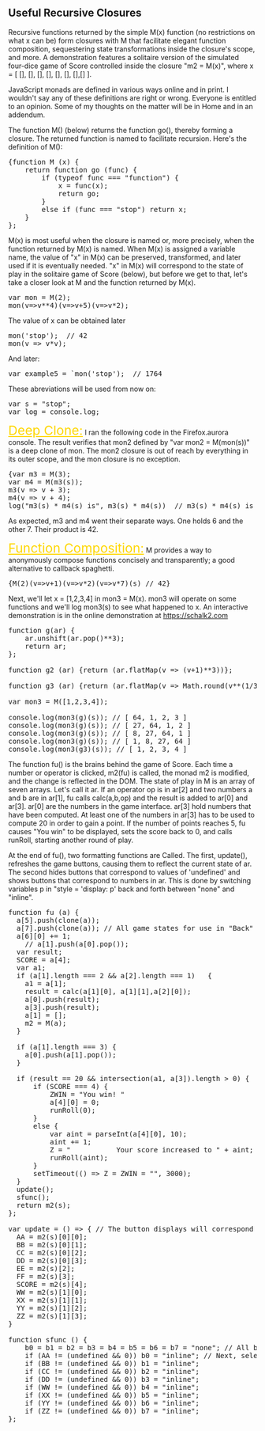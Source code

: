 <head>

</head>

<h2>Useful Recursive Closures</h2>

<p>Recursive functions returned by the simple M(x) function (no restrictions on what x can be) form closures with M that facilitate elegant function composition, sequestering state transformations inside the closure's scope, and more. A demonstration features a solitaire version of the simulated four-dice game of Score controlled inside the closure "m2 = M(x)", where x = [ [], [], [], [], [], [], [],[] ].</p>
<p> JavaScript monads are defined in various ways online and in print. I wouldn't say any of these definitions are right or wrong. Everyone is entitled to an opinion. Some of my thoughts on the matter will be in Home and in an addendum. </p>
<p>The function M() (below) returns the function go(), thereby forming a closure. The returned function is named to facilitate recursion. Here's the definition of M():</p>
<pre>{function M (x) {
    return function go (func) {
        if (typeof func === "function") {
            x = func(x);
            return go;
        }
        else if (func === "stop") return x;
    }
};</pre>



<p> M(x) is most useful when the closure is named or, more precisely, when the function returned by M(x) is named. When M(x) is assigned a variable name, the value of "x" in M(x) can be preserved, transformed, and later used if it is eventually needed. "x" in M(x) will correspond to the state of play in the solitaire game of Score (below), but before we get to that, let's take a closer look at M and the function returned by M(x).  </p>
<pre>var mon = M(2);  
mon(v=>v**4)(v=>v+5)(v=>v*2);</pre>
The value of x can be obtained later
<pre>mon('stop');  // 42
mon(v => v*v);</pre>
And later:
<pre>var example5 = `mon('stop');  // 1764</pre>


<p>These abreviations will be used from now on:</p>
<pre>var s = "stop";
var log = console.log;
</pre>
<span style = "font-size:26px; color: gold; text-decoration: underline">Deep Clone:</span>
<span>I ran the following code in the Firefox.aurora console. The result verifies that mon2 defined by "var mon2 = M(mon(s))" is a deep clone of mon. The mon2 closure is out of reach by everything in its outer scope, and the mon closure is no exception.  </span>
<pre>{var m3 = M(3);
var m4 = M(m3(s));
m3(v => v + 3);
m4(v => v + 4);
log("m3(s) * m4(s) is", m3(s) * m4(s))  // m3(s) * m4(s) is 42}</pre>
<p>As expected, m3 and m4 went their separate ways. One holds 6 and the other 7. Their product is 42.</p>

<span style = "font-size:26px; color: gold; text-decoration: underline">Function Composition:</span>
<span>M provides a way to anonymously compose functions concisely and transparently; a good alternative to callback spaghetti. </span>
<pre>{M(2)(v=>v+1)(v=>v*2)(v=>v*7)(s) // 42}</pre>

<p>Next, we'll let x = [1,2,3,4] in mon3 = M(x). mon3 will operate on some functions and we'll log mon3(s) to see what happened to x. An interactive demonstration is in the online demonstration at <a href = "https://schalk2.com">https://schalk2.com</a> 

<pre>function g(ar) {
    ar.unshift(ar.pop()**3);
    return ar;
};

function g2 (ar) {return (ar.flatMap(v => (v+1)**3))};

function g3 (ar) {return (ar.flatMap(v => Math.round(v**(1/3))))};

var mon3 = M([1,2,3,4]);

console.log(mon3(g)(s)); // [ 64, 1, 2, 3 ]
console.log(mon3(g)(s)); // [ 27, 64, 1, 2 ]
console.log(mon3(g)(s)); // [ 8, 27, 64, 1 ]
console.log(mon3(g)(s)); // [ 1, 8, 27, 64 ]
console.log(mon3(g3)(s)); // [ 1, 2, 3, 4 ]</pre>

<p>The function fu() is the brains behind the game of Score. Each time a number or operator is clicked, m2(fu) is called, the monad m2 is modified, and the change is reflected in the DOM. The state of play in M is an array of seven arrays. Let's call it ar. If an operator op is in ar[2] and two numbers a and b are in ar[1], fu calls calc(a,b,op) and the result is added to ar[0] and ar[3]. ar[0] are the numbers in the game interface. ar[3] hold numbers that have been computed. At least one of the numbers in ar[3] has to be used to compute 20 in order to gain a point. If the number of points reaches 5, fu causes "You win" to be displayed, sets the score back to 0, and calls runRoll, starting another round of play. </p> 
<p>At the end of fu(), two formatting functions are Called. The first, update(), refreshes the game buttons, causing them to reflect the current state of ar. The second hides buttons that correspond to values of 'undefined' and shows buttons that correspond to numbers in ar. This is done by switching variables p in "style = 'display: p' back and forth between "none" and "inline". </p>
  
<pre>function fu (a) {                                 
  a[5].push(clone(a));
  a[7].push(clone(a)); // All game states for use in "Back" and "Forward."
  a[6][0] += 1;
    // a[1].push(a[0].pop());
  var result;
  SCORE = a[4];
  var a1;
  if (a[1].length === 2 && a[2].length === 1)   {
    a1 = a[1];
    result = calc(a[1][0], a[1][1],a[2][0]);
    a[0].push(result);
    a[3].push(result);  
    a[1] = [];
    m2 = M(a);
  }

  if (a[1].length === 3) {
    a[0].push(a[1].pop());
  }
 
  if (result == 20 && intersection(a1, a[3]).length > 0) {
      if (SCORE === 4) {
          ZWIN = "You win! "
          a[4][0] = 0;
          runRoll(0);
      }
      else {
          var aint = parseInt(a[4][0], 10);
          aint += 1;
          Z = "           Your score increased to " + aint;
          runRoll(aint); 
      }
      setTimeout(() => Z = ZWIN = "", 3000);
  }
  update();
  sfunc();
  return m2(s); 
}; 

var update = () => { // The button displays will correspond to the values in m2.
  AA = m2(s)[0][0];
  BB = m2(s)[0][1];
  CC = m2(s)[0][2];
  DD = m2(s)[0][3];
  EE = m2(s)[2];
  FF = m2(s)[3];
  SCORE = m2(s)[4];
  WW = m2(s)[1][0];
  XX = m2(s)[1][1];
  YY = m2(s)[1][2];
  ZZ = m2(s)[1][3];
}

function sfunc () {
    b0 = b1 = b2 = b3 = b4 = b5 = b6 = b7 = "none"; // All button displays controlled by b's disappear. 
    if (AA != (undefined && 0)) b0 = "inline"; // Next, selected buttons are diplayed.
    if (BB != (undefined && 0)) b1 = "inline";
    if (CC != (undefined && 0)) b2 = "inline";
    if (DD != (undefined && 0)) b3 = "inline";
    if (WW != (undefined && 0)) b4 = "inline";
    if (XX != (undefined && 0)) b5 = "inline";
    if (YY != (undefined && 0)) b6 = "inline";
    if (ZZ != (undefined && 0)) b7 = "inline";
}; </pre>
